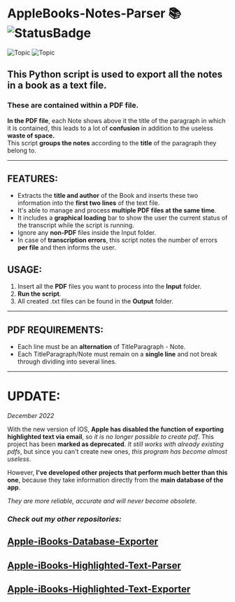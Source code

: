 # AppleBooks-Notes-Parser 📚 ![StatusBadge](https://badgen.net/badge/Status/Completed/green) 

![Topic](https://img.shields.io/badge/PROJECT-Deprecated-red?style=for-the-badge) ![Topic](https://img.shields.io/badge/BETTER%20SOLUTION-AVAILABLE-success?style=for-the-badge)

## This Python script is used to export all the **notes in a book** as a **text file**. 
### These are contained within a PDF file. 
**In the PDF file**, each Note shows above it the title of the paragraph in which it is contained, this leads to a lot of **confusion** in addition to the useless **waste of space.** \
This script **groups the notes** according to the **title** of the paragraph they belong to.
___

## **FEATURES:**
- Extracts the **title and author** of the Book and inserts these two information into the **first two lines** of the text file.
- It's able to manage and process **multiple PDF files at the same time**.
- It includes a **graphical loading** bar to show the user the current status of the transcript while the script is running.
- Ignore any **non-PDF** files inside the Input folder.
- In case of **transcription errors**, this script notes the number of errors **per file** and then informs the user.


## **USAGE:**
 1. Insert all the **PDF** files you want to process into the **Input** folder. 
 2. **Run the script**.
 3. All created .txt files can be found in the **Output** folder.

---

## **PDF REQUIREMENTS:**
 - Each line must be an **alternation** of TitleParagraph - Note.
 - Each TitleParagraph/Note must remain on a **single line** and not break through dividing into several lines.
 
---

# **UPDATE:**

*December 2022*

With the new version of IOS, **Apple has disabled the function of exporting highlighted text via email**, so *it is no longer possible to create pdf*.
This project has been **marked as deprecated**.
*It still works with already existing pdfs*, but since you can't create new ones, *this program has become almost useless*.

However, **I've developed other projects that perform much better than this one**, because they take information directly from the **main database of the app**. 

*They are more reliable, accurate and will never become obsolete.*

### *Check out my other repositories:*

[Apple-iBooks-Database-Exporter](https://github.com/NIK4658/Apple-iBooks-Database-Exporter)
---

[Apple-iBooks-Highlighted-Text-Parser](https://github.com/NIK4658/Apple-iBooks-Highlighted-Text-Parser)
---

[**Apple-iBooks-Highlighted-Text-Exporter**](https://github.com/NIK4658/Apple-iBooks-Highlighted-Text-Exporter) 
---
